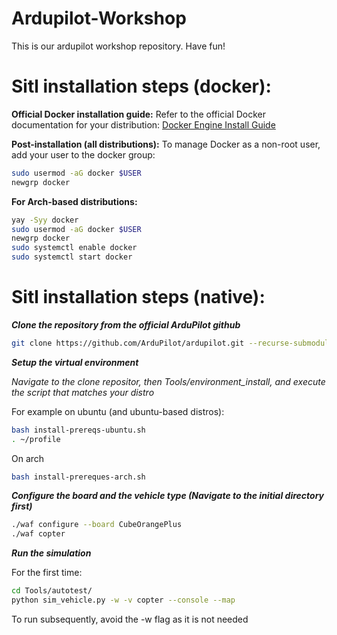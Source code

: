 # Ardupilot-Workshop
This is our ardupilot workshop repository. Have fun!

# Sitl installation steps (docker):

**Official Docker installation guide:**
Refer to the official Docker documentation for your distribution: [Docker Engine Install Guide](https://docs.docker.com/engine/install/)

**Post-installation (all distributions):**
To manage Docker as a non-root user, add your user to the docker group:
```bash
sudo usermod -aG docker $USER
newgrp docker
```

**For Arch-based distributions:**
```bash
yay -Syy docker
sudo usermod -aG docker $USER
newgrp docker
sudo systemctl enable docker
sudo systemctl start docker
```

# Sitl installation steps (native):

***Clone the repository from the official ArduPilot github***
```bash
git clone https://github.com/ArduPilot/ardupilot.git --recurse-submodules
```

***Setup the virtual environment***

*Navigate to the clone repositor, then Tools/environment_install, and execute the script that matches your distro*

For example on ubuntu (and ubuntu-based distros):
```bash
bash install-prereqs-ubuntu.sh
. ~/profile
```
On arch
```bash
bash install-prereques-arch.sh
```

***Configure the board and the vehicle type (Navigate to the initial directory first)***
```bash
./waf configure --board CubeOrangePlus
./waf copter
```

***Run the simulation***

For the first time:
```bash
cd Tools/autotest/
python sim_vehicle.py -w -v copter --console --map
```
To run subsequently, avoid the -w flag as it is not needed
